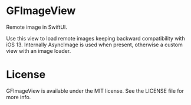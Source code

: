 # GFImageView

Remote image in SwiftUI.

Use this view to load remote images keeping backward compatibility with iOS 13. 
Internally AsyncImage is used when present, otherwise a custom view with an image loader. 

# License

GFImageView is available under the MIT license. See the LICENSE file for more info.
